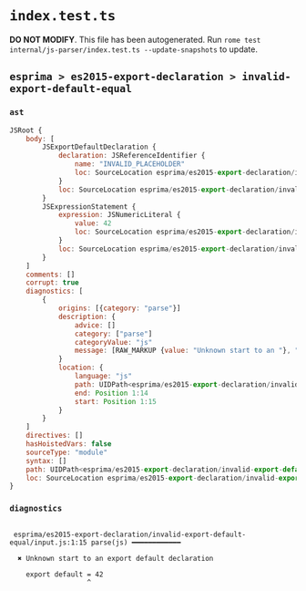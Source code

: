 # `index.test.ts`

**DO NOT MODIFY**. This file has been autogenerated. Run `rome test internal/js-parser/index.test.ts --update-snapshots` to update.

## `esprima > es2015-export-declaration > invalid-export-default-equal`

### `ast`

```javascript
JSRoot {
	body: [
		JSExportDefaultDeclaration {
			declaration: JSReferenceIdentifier {
				name: "INVALID_PLACEHOLDER"
				loc: SourceLocation esprima/es2015-export-declaration/invalid-export-default-equal/input.js 1:15-1:16
			}
			loc: SourceLocation esprima/es2015-export-declaration/invalid-export-default-equal/input.js 1:0-1:16
		}
		JSExpressionStatement {
			expression: JSNumericLiteral {
				value: 42
				loc: SourceLocation esprima/es2015-export-declaration/invalid-export-default-equal/input.js 1:17-1:19
			}
			loc: SourceLocation esprima/es2015-export-declaration/invalid-export-default-equal/input.js 1:17-1:19
		}
	]
	comments: []
	corrupt: true
	diagnostics: [
		{
			origins: [{category: "parse"}]
			description: {
				advice: []
				category: ["parse"]
				categoryValue: "js"
				message: [RAW_MARKUP {value: "Unknown start to an "}, "export default declaration"]
			}
			location: {
				language: "js"
				path: UIDPath<esprima/es2015-export-declaration/invalid-export-default-equal/input.js>
				end: Position 1:14
				start: Position 1:15
			}
		}
	]
	directives: []
	hasHoistedVars: false
	sourceType: "module"
	syntax: []
	path: UIDPath<esprima/es2015-export-declaration/invalid-export-default-equal/input.js>
	loc: SourceLocation esprima/es2015-export-declaration/invalid-export-default-equal/input.js 1:0-2:0
}
```

### `diagnostics`

```

 esprima/es2015-export-declaration/invalid-export-default-equal/input.js:1:15 parse(js) ━━━━━━━━━━━━

  ✖ Unknown start to an export default declaration

    export default = 42
                   ^


```
